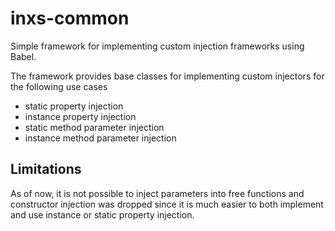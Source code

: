 
# inxs-common

Simple framework for implementing custom injection frameworks using Babel.

The framework provides base classes for implementing custom injectors for the
following use cases

 - static property injection
 - instance property injection
 - static method parameter injection
 - instance method parameter injection


## Limitations

As of now, it is not possible to inject parameters into free functions and
constructor injection was dropped since it is much easier to both implement
and use instance or static property injection.

